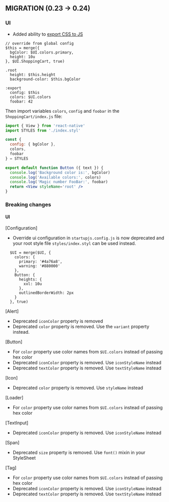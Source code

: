 ## MIGRATION (0.23 -> 0.24)

### UI
  - Added ability to [export CSS to JS](packages/bundler/README.md)

  ```styl
  // override from global config
  $this = merge({
    bgColor: $UI.colors.primary,
    height: 10u
  }, $UI.ShoppingCart, true)

  .root
    height: $this.height
    background-color: $this.bgColor

  :export
    config: $this
    colors: $UI.colors
    foobar: 42
  ```

  Then import variables `colors`, `config` and `foobar` in the `ShoppingCart/index.js` file:

  ```jsx
  import { View } from 'react-native'
  import STYLES from './index.styl'

  const {
    config: { bgColor },
    colors,
    foobar
  } = STYLES

  export default function Button ({ text }) {
    console.log('Background color is:', bgColor)
    console.log('Available colors:', colors)
    console.log('Magic number FooBar:', foobar)
    return <View styleName='root' />
  }
  ```

### Breaking changes

#### UI

[Configuration]
  - Override ui configuration in `startupjs.config.js` is now deprecated and your root style file `styles/index.styl` can be used instead.

  ```stylus
    $UI = merge($UI, {
      colors: {
        primary: '#4a76a8',
        warning: '#880000'
      },
      Button: {
        heights: {
          xxl: 10u
        },
        outlinedBorderWidth: 2px
      }
    }, true)
  ```

[Alert]
  - Deprecated `iconColor` property is removed
  - Deprecated `color` property is removed. Use the `variant` property instead.

[Button]
  - For `color` property use color names from `$UI.colors` instead of passing hex color
  - Deprecated `iconColor` property is removed. Use `iconStyleName` instead
  - Deprecated `textColor` property is removed. Use `textStyleName` instead

[Icon]
  - Deprecated `color` property is removed. Use `styleName` instead

[Loader]
  - For `color` property use color names from `$UI.colors` instead of passing hex color

[TextInput]
  - Deprecated `iconColor` property is removed. Use `iconStyleName` instead

[Span]
  - Deprecated `size` property is removed. Use `font()` mixin in your StyleSheet

[Tag]
  - For `color` property use color names from `$UI.colors` instead of passing hex color
  - Deprecated `iconColor` property is removed. Use `iconStyleName` instead
  - Deprecated `textColor` property is removed. Use `textStyleName` instead
